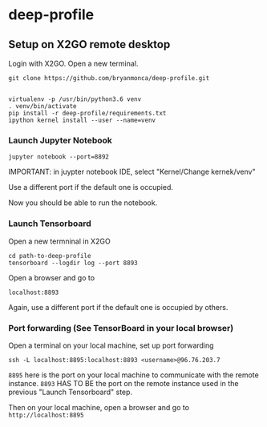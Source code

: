 # deep-profile


## Setup on X2GO remote desktop

Login with X2GO. Open a new terminal.

```
git clone https://github.com/bryanmonca/deep-profile.git


virtualenv -p /usr/bin/python3.6 venv
. venv/bin/activate
pip install -r deep-profile/requirements.txt
ipython kernel install --user --name=venv
```


### Launch Jupyter Notebook

```
jupyter notebook --port=8892
```

IMPORTANT: in juypter notebook IDE, select "Kernel/Change kernek/venv"

Use a different port if the default one is occupied.

Now you should be able to run the notebook.

### Launch Tensorboard

Open a new termninal in X2GO

```
cd path-to-deep-profile
tensorboard --logdir log --port 8893
```

Open a browser and go to

```
localhost:8893
```

Again, use a different port if the default one is occupied by others.

### Port forwarding (See TensorBoard in your local browser)

Open a terminal on your local machine, set up port forwarding

```
ssh -L localhost:8895:localhost:8893 <username>@96.76.203.7
```

`8895` here is the port on your local machine to communicate with the remote instance. `8893` HAS TO BE the port on the remote instance used in the previous "Launch Tensorboard" step.

Then on your local machine, open a browser and go to `http://localhost:8895`
